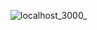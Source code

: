 ![localhost_3000_](https://github.com/user-attachments/assets/5b6ec273-c37c-4da6-98f7-0fce6a6e7c00)


